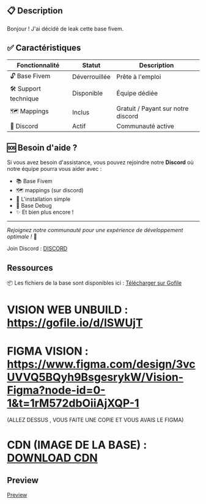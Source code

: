 ## 📋 Description

Bonjour ! J'ai décidé de leak cette base fivem. 

## ✅ Caractéristiques
| Fonctionnalité | Statut | Description |
|----------------|--------|-------------|
| 🔓 Base Fivem | Déverrouillée | Prête à l'emploi |
| 🛠️ Support technique | Disponible | Équipe dédiée |
| 🗺️ Mappings | Inclus |  Gratuit / Payant sur notre discord |
| 💬 Discord | Actif | Communauté active |

## 🆘 Besoin d'aide ?
Si vous avez besoin d'assistance, vous pouvez rejoindre notre **Discord** où notre équipe pourra vous aider avec :
- 📚 Base Fivem
- 🗺️ mappings (sur discord)
- 🔧 L'installation simple
- 🐛 Base Debug
- ✨ Et bien plus encore !

---
*Rejoignez notre communauté pour une expérience de développement optimale !* 🎯

Join Discord : [DISCORD](https://discord.gg/nfRk9ynsVy)

## Ressources
📦 Les fichiers de la base sont disponibles ici : [Télécharger sur Gofile](https://gofile.io/d/X4yGI1)

# VISION WEB UNBUILD : https://gofile.io/d/lSWUjT

# FIGMA VISION : https://www.figma.com/design/3vcUVVQ5BQyh9BsgesrykW/Vision-Figma?node-id=0-1&t=1rM572dbOiiAjXQP-1
(ALLEZ DESSUS , VOUS FAITE UNE COPIE ET VOUS AVAIS LE FIGMA)

# CDN (IMAGE DE LA BASE) : [DOWNLOAD CDN](https://gofile.io/d/tvZ7Io)

## Preview
[Preview](https://www.youtube.com/watch?v=RFiSXoo-dhg&t=2s)
